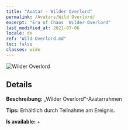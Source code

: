 ```yaml
---
title: "Avatar - Wilder Overlord"
permalink: /Avatars/Wild Overlord/
excerpt: "Era of Chaos  Wilder Overlord"
last_modified_at: 2021-07-06
locale: de
ref: "Wild Overlord.md"
toc: false
classes: wide
---
```

 ![Wilder Overlord](/images/a/avatarFrame_98.png)

## Details

 **Beschreibung:** „Wilder Overlord“-Avatarrahmen 

 **Tips:** Erhältlich durch Teilnahme am Ereignis. 

 **Is available:**  + 

